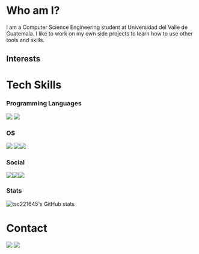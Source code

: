 # Who am I?

I am a Computer Science Engineering student at Universidad del Valle de Guatemala. I like to work on my own side projects to learn how to use other tools and skills.

## Interests


# Tech Skills

### Programming Languages
<img src="https://img.shields.io/badge/C%2B%2B-00599C?style=for-the-badge&logo=c%2B%2B&logoColor=white" /> <img src="https://img.shields.io/badge/Python-FFD43B?style=for-the-badge&logo=python&logoColor=blue"/> 

### OS
<img src="https://img.shields.io/badge/Arch_Linux-1793D1?style=for-the-badge&logo=arch-linux&logoColor=white"/> <img src="https://img.shields.io/badge/Debian-A81D33?style=for-the-badge&logo=debian&logoColor=white"/><img src="https://img.shields.io/badge/Windows-0078D6?style=for-the-badge&logo=windows&logoColor=white"/>

### Social

<img src="https://img.shields.io/badge/Codewars-B1361E?style=for-the-badge&logo=Codewars&logoColor=white"/><img src="https://img.shields.io/badge/-Hackerrank-2EC866?style=for-the-badge&logo=HackerRank&logoColor=white"><img src="https://img.shields.io/badge/-LeetCode-FFA116?style=for-the-badge&logo=LeetCode&logoColor=black">

### Stats
![tsc221645's GitHub stats](https://github-readme-stats.vercel.app/api?username=tsc221645&theme=chartreuse-dark&show_icons=true)

# Contact

<img src="https://img.shields.io/badge/Gmail-D14836?style=for-the-badge&logo=gmail&logoColor=white" /> 

<img src="https://img.shields.io/badge/LinkedIn-0077B5?style=for-the-badge&logo=linkedin&logoColor=white" /> 

